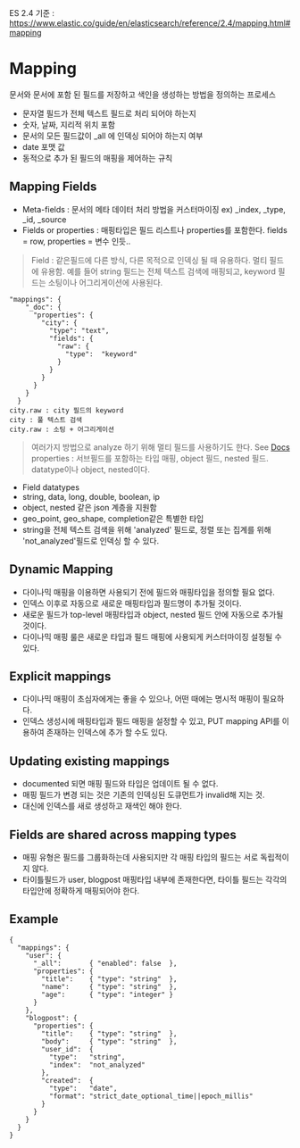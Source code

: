 ES 2.4 기준 : https://www.elastic.co/guide/en/elasticsearch/reference/2.4/mapping.html#mapping

# Mapping
문서와 문서에 포함 된 필드를 저장하고 색인을 생성하는 방법을 정의하는 프로세스
 - 문자열 필드가 전체 텍스트 필드로 처리 되어야 하는지
 - 숫자, 날짜, 지리적 위치 포함
 - 문서의 모든 필드값이 _all 에 인덱싱 되어야 하는지 여부
 - date 포맷 값
 - 동적으로 추가 된 필드의 매핑을 제어하는 규칙

## Mapping Fields
- Meta-fields : 문서의 메타 데이터 처리 방법을 커스터마이징 ex) \_index, \_type, \_id, \_source
- Fields or properties : 매핑타입은 필드 리스트나 properties를 포함한다. fields = row, properties = 변수 인듯..
> Field : 같은필드에 다른 방식, 다른 목적으로 인덱싱 될 때 유용하다. 멀티 필드에 유용함. 예를 들어 string 필드는 전체 텍스트 검색에 매핑되고, keyword 필드는 소팅이나 어그리게이션에 사용된다.
```
"mappings": {
    "_doc": {
      "properties": {
        "city": {
          "type": "text",
          "fields": {
            "raw": {
              "type":  "keyword"
            }
          }
        }
      }
    }
  }
city.raw : city 필드의 keyword
city : 풀 텍스트 검색
city.raw : 소팅 + 어그리게이션
```
> 여러가지 방법으로 analyze 하기 위해 멀티 필드를 사용하기도 한다. See [Docs](https://www.elastic.co/guide/en/elasticsearch/reference/current/multi-fields.html#_multi_fields_with_multiple_analyzers)
> properties : 서브필드를 포함하는 타입 매핑, object 필드, nested 필드. datatype이나 object, nested이다.

- Field datatypes
 - string, data, long, double, boolean, ip
 - object, nested 같은 json 계층을 지원함
 - geo_point, geo_shape, completion같은 특별한 타입
- string을 전체 텍스트 검색을 위해 'analyzed' 필드로, 정렬 또는 집계를 위해 'not_analyzed'필드로 인덱싱 할 수 있다.

## Dynamic Mapping
- 다이나믹 매핑을 이용하면 사용되기 전에 필드와 매핑타입을 정의할 필요 없다.
- 인덱스 이후로 자동으로 새로운 매핑타입과 필드명이 추가될 것이다.
- 새로운 필드가 top-level 매핑타입과 object, nested 필드 안에 자동으로 추가될 것이다.
- 다이나믹 매핑 룰은 새로운 타입과 필드 매핑에 사용되게 커스터마이징 설정될 수 있다.

## Explicit mappings
- 다이나믹 매핑이 초심자에게는 좋을 수 있으나, 어떤 때에는 명시적 매핑이 필요하다.
- 인덱스 생성시에 매핑타입과 필드 매핑을 설정할 수 있고, PUT mapping API를 이용하여 존재하는 인덱스에 추가 할 수도 있다.

## Updating existing mappings
- documented 되면 매핑 필드와 타입은 업데이트 될 수 없다.
- 매핑 필드가 변경 되는 것은 기존의 인덱싱된 도큐먼트가 invalid해 지는 것.
- 대신에 인덱스를 새로 생성하고 재색인 해야 한다.

## Fields are shared across mapping types
- 매핑 유형은 필드를 그룹화하는데 사용되지만 각 매핑 타입의 필드는 서로 독립적이지 않다.
- 타이틀필드가 user, blogpost 매핑타입 내부에 존재한다면, 타이틀 필드는 각각의 타입안에 정확하게 매핑되어야 한다.

## Example
```
{
  "mappings": {
    "user": {
      "_all":       { "enabled": false  },
      "properties": {
        "title":    { "type": "string"  },
        "name":     { "type": "string"  },
        "age":      { "type": "integer" }
      }
    },
    "blogpost": {
      "properties": {
        "title":    { "type": "string"  },
        "body":     { "type": "string"  },
        "user_id":  {
          "type":   "string",
          "index":  "not_analyzed"
        },
        "created":  {
          "type":   "date",
          "format": "strict_date_optional_time||epoch_millis"
        }
      }
    }
  }
}
```
